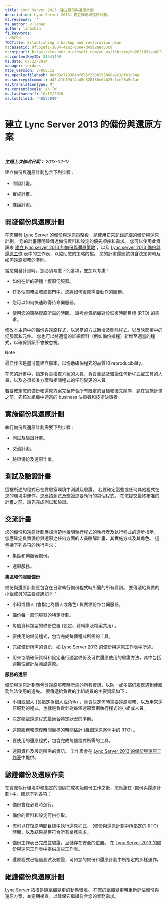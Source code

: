 ```yaml
---
title: Lync Server 2013：建立備份與還原計劃
description: Lync Server 2013：建立備份與還原計劃。
ms.reviewer: ''
ms.author: v-lanac
author: lanachin
f1.keywords:
- NOCSH
TOCTitle: Establishing a backup and restoration plan
ms:assetid: 9f562ef1-3804-41e2-b3e4-d45b2e8c63c9
ms:mtpsurl: https://technet.microsoft.com/en-us/library/Hh202183(v=OCS.15)
ms:contentKeyID: 51541499
ms.date: 07/23/2014
manager: serdars
mtps_version: v=OCS.15
ms.openlocfilehash: 06d93c713364bf6b5f230b255b68a2c1dfe1d04a
ms.sourcegitcommit: d42a21b194f4a45e828188e04b25c1ce28a5d1ae
ms.translationtype: MT
ms.contentlocale: zh-TW
ms.lasthandoff: 10/17/2020
ms.locfileid: "48555049"
---
```

# <a name="establishing-a-backup-and-restoration-plan-for-lync-server-2013"></a>建立 Lync Server 2013 的備份與還原方案

<div data-xmlns="http://www.w3.org/1999/xhtml">

<div class="topic" data-xmlns="http://www.w3.org/1999/xhtml" data-msxsl="urn:schemas-microsoft-com:xslt" data-cs="https://msdn.microsoft.com/">

<div data-asp="https://msdn2.microsoft.com/asp">



</div>

<div id="mainSection">

<div id="mainBody">

<span> </span>

_**主題上次修改日期：** 2013-02-17_

建立備份與還原計劃包含下列步驟：

  - 開發計畫。

  - 實施計畫。

  - 維護計畫。

<div>

## <a name="developing-a-backup-and-restoration-plan"></a>開發備份與還原計劃

在您開發 Lync Server 的備份與還原策略後，請使用它來記錄詳細的備份與還原計劃。 您的計畫應明確傳達備份資料和設定的優先順序和需求。 您可以使用此資訊來 [建立 lync server 2013 的備份與還原策略](lync-server-2013-establishing-a-backup-and-restoration-strategy.md) ，以及 [Lync server 2013 備份與還原工作](lync-server-2013-backup-and-restoration-worksheets.md) 表中的工作表，以協助您的策略的檔。 您的計畫還應該包含決定何時及如何還原服務的準則。

當您開發計畫時，您必須考慮下列各項，並加以考慮：

  - 如何在新的硬體上復原伺服器。

  - 在多個商務區域或部門中，您將如何復原需要動作的服務。

  - 您可以如何快速取得待命伺服器。

  - 使用您的策略復原所需的時間。 請考慮貴組織對於恢復時間目標 (RTO) 的需求。

修改本主題中的備份與還原程式，以適當的方式新增及刪除程式，以反映部署中的伺服器和元件。 您也可以將適當的詳細資料（例如備份排程）新增至適當的程式，以確保資訊不會被忽視。

<div>


> [!NOTE]  
> 最佳作法是盡可能建立腳本，以協助確保程式的品質和 reproducibility。



</div>

在您的計畫中，指定負責檢查方案的人員、負責測試及驗證任何新程式或工具的人員，以及必須核准方案和相關程式的任何變更的人員。

若要確定您的備份和還原方案完全符合所有既定的目標和優先順序，請在實施計畫之前，先核准組織中適當的 business 決策者和技術決策者。

</div>

<div>

## <a name="implementing-the-backup-and-restoration-plan"></a>實施備份與還原計劃

執行備份與還原計劃需要下列步驟：

  - 測試及驗證計畫。

  - 交流計畫。

  - 驗證備份及還原作業。

<div>

## <a name="testing-and-validating-the-plan"></a>測試及驗證計畫

這裡所述的程式已在實驗室環境中測試及驗證。 若要確定這些或任何其他程式在您的環境中運作，您應該測試及驗證您要執行的每個程式。 在您提交最終核准的計畫之前，請先完成測試和驗證。

</div>

<div>

## <a name="communicating-the-plan"></a>交流計畫

您的備份和還原計劃應該清楚地說明執行程式的執行者及執行程式的逐步指示。 您應確定負責備份與還原之任何方面的人員瞭解計畫、其實施方式及其角色。 這包括下列各項的執行需求：

  - 集區和伺服器備份。

  - 還原服務。

**集區和伺服器備份**

備份與還原計劃應包含在日常執行備份程式時所需的所有資訊。 要傳遞給負責的小組成員的主要資訊如下：

  - 小組或個人 (會指定為個人或角色) 負責備份每台伺服器。

  - 備份每一部伺服器的特定計劃。

  - 每個資料類型的備份位置 (設定、資料庫及檔案共用) 。

  - 要使用的備份程式，包含完成每個程式所需的工具。

  - 完成備份所需的資訊，如 [Lync Server 2013 的備份與還原工作表](lync-server-2013-backup-and-restoration-worksheets.md)中所述。

  - 用來協助確保資料和設定進行適當備份及可供還原使用的驗證方法，其中包括週期性審計及測試還原。

**服務的還原**

備份與還原計劃應包含還原服務時所需的所有資訊，以防一或多部伺服器遇到使服務無法使用的遺失。 要傳遞給負責的小組成員的主要資訊如下：

  - 小組或個人 (會指定為個人或角色) ，負責決定何時需要還原服務，以及用來還原服務的程式，也就是負責針對每個還原案例執行程式的小組或人員。

  - 決定哪些還原程式最適合特定狀況的準則。

  - 還原服務和恢復時間目標的時間估計 (每個還原案例中的 RTO) 。

  - 要使用的還原程式，包含完成每個程式所需的工具。

  - 還原資料及設定所需的資訊。 工作表會在 [Lync Server 2013 的備份與還原工作表](lync-server-2013-backup-and-restoration-worksheets.md)中提供。

</div>

<div>

## <a name="validating-backup-and-restoration-operations"></a>驗證備份及還原作業

在實際執行環境中和指定的間隔完成初始備份工作之後，您應該在 (備份與還原計劃) 中，確認下列各項：

  - 備份會在必要時進行。

  - 備份的資料和設定可供存取。

  - 您可以在復原時間目標中執行還原程式， (備份與還原計劃中所指定的 RTO) 時間，以及結果是否符合所有業務需求。

  - 備份工作表已完成並驗證，且儲存在安全的位置。 在 [Lync Server 2013 的備份與還原工作表](lync-server-2013-backup-and-restoration-worksheets.md)中提供這些工作表。

  - 還原程式已經過測試及驗證，可如您的備份和還原計劃中所指定的那樣運作。

</div>

</div>

<div>

## <a name="maintaining-the-backup-and-restoration-plan"></a>維護備份與還原計劃

Lync Server 拓撲是隨組織變更的動態環境。 在您的組織變更時重新評估備份與還原方案，並定期複查，以確保它繼續符合您的業務需求。

</div>

</div>

<span> </span>

</div>

</div>

</div>

